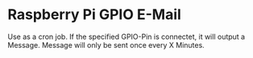 # Raspberry Pi GPIO E-Mail

Use as a cron job. If the specified GPIO-Pin is connectet, it will output a Message. Message will only be sent once every X Minutes.
